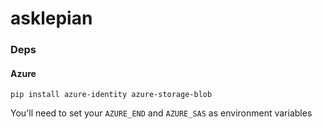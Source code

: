# asklepian

### Deps

#### Azure

```
pip install azure-identity azure-storage-blob
```
You'll need to set your `AZURE_END` and `AZURE_SAS` as environment variables
